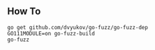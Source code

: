 
## How To
```
go get github.com/dvyukov/go-fuzz/go-fuzz-dep
GO111MODULE=on go-fuzz-build
go-fuzz
```
